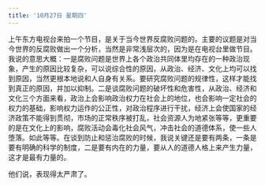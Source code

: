 ```yaml
---
title: '10月27日 星期四'
---
```


上午东方电视台来拍一个节目，是关于当今世界反腐败问题的。主要的议题是对当今世界的反腐败做出一个分析，当然是非常浅层次的，因为是在电视台里做节目。我说的意思大概：一是腐败问题是世界上各个政治共同体里均存在的一种政治现象，产生的原因比较复杂，可以说综合性的原因，从政治、经济、文化上均可以找到原因，当然更根本地说和人自身有关系。要研究腐败问题的规律性，这样才能找到真正的原因，并加以抑制。二是谈腐败问题的破坏性和危害性，从政治、经济和文化三个方面来看，政治上会影响政治权力在社会上的地位，也会影响一定社会的权力的基础，影响权力运作的公正性，对政治程序进行干扰，经济上会使国家的经济政策不能得到贯彻，市场的正常秩序被打乱，社会资源人为地紧张等等，更重要的是在文化上的影响，腐败活动会毒化社会风气，冲击社会的道德体系，使一些人堕落。如此等等。在谈到防止和惩治腐败的时候，我说关键还是要有两条，一条是要有明确的科学的制度，二是要有内在的力量，要从人的道德人格上来产生力量，这才是最有力量的。

他们说，表现得太严肃了。

